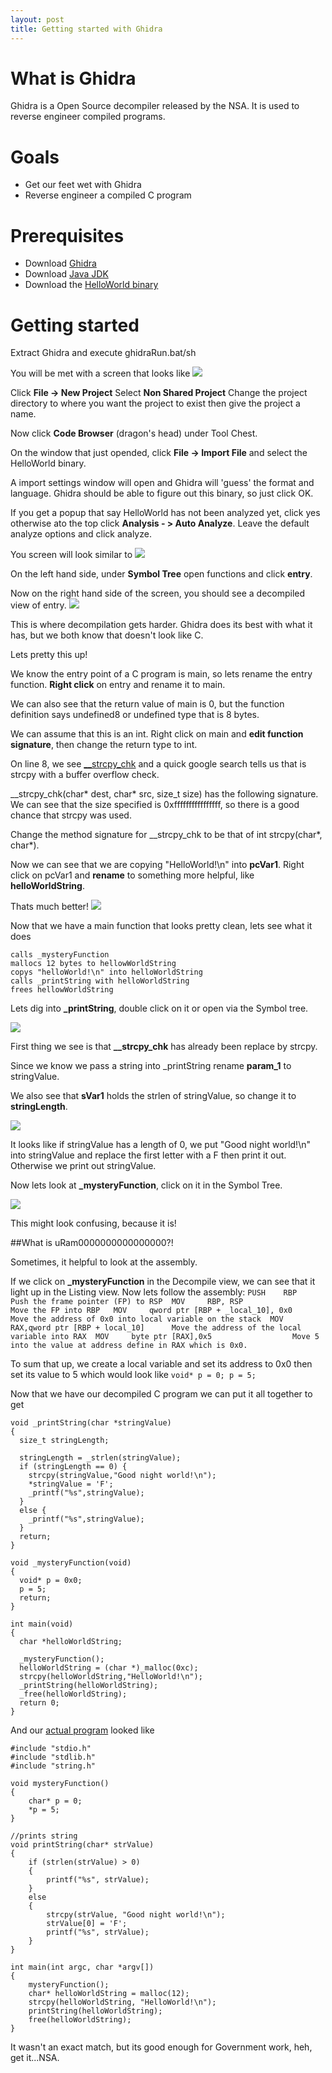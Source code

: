 ```yaml
---
layout: post
title: Getting started with Ghidra
---
```

# What is Ghidra
Ghidra is a Open Source decompiler released by the NSA. It is used to reverse engineer compiled programs. 

# Goals
* Get our feet wet with Ghidra
* Reverse engineer a compiled C program

# Prerequisites
* Download [Ghidra](https://ghidra-sre.org/)
* Download [Java JDK](https://www.oracle.com/java/technologies/javase-downloads.html)
* Download the [HelloWorld binary](https://github.com/lookie27/ghidra-hello-world/raw/master/HelloWorld)

# Getting started
Extract Ghidra and execute ghidraRun.bat/sh

You will be met with a screen that looks like
![](https://raw.githubusercontent.com/lookie27/ghidra-hello-world/master/Blog%20Resources/GhidraNewProject.png)

Click **File -> New Project** 
Select **Non Shared Project** 
Change the project directory to where you want the project to exist then give the project a name.

Now click **Code Browser** (dragon's head) under Tool Chest.


On the window that just opended, click **File -> Import File** and select the HelloWorld binary.

A import settings window will open and Ghidra will 'guess' the format and language. Ghidra should be able to figure out this binary, so just click OK.

If you get a popup that say HelloWorld has not been analyzed yet, click yes otherwise ato the top click **Analysis - > Auto Analyze**. 
Leave the default analyze options and click analyze.

You screen will look similar to 
![](https://raw.githubusercontent.com/lookie27/ghidra-hello-world/master/Blog%20Resources/DecompileView.png)

On the left hand side, under **Symbol Tree** open functions and click **entry**.

Now on the right hand side of the screen, you should see a decompiled view of entry. 
![](https://raw.githubusercontent.com/lookie27/ghidra-hello-world/master/Blog%20Resources/MainDecompile.png)

This is where decompilation gets harder. Ghidra does its best with what it has, but we both know that doesn't look like C.

Lets pretty this up!

We know the entry point of a C program is main, so lets rename the entry function. **Right click** on entry and rename it to main.

We can also see that the return value of main is 0, but the function definition says undefined8 or undefined type that is 8 bytes. 

We can assume that this is an int. Right click on main and **edit function signature**, then change the return type to int.

On line 8, we see [\_\_strcpy\_chk](https://refspecs.linuxbase.org/LSB_4.1.0/LSB-Core-generic/LSB-Core-generic/libc---strcpy-chk-1.html) and a quick google search tells us that is strcpy with a buffer overflow check. 

 __strcpy_chk(char* dest, char* src, size_t size) has the following signature. We can see that the size specified is 0xffffffffffffffff, so there is a good chance that strcpy was used. 

Change the method signature for \_\_strcpy\_chk to be that of int strcpy(char*, char*). 

Now we can see that we are copying "HelloWorld!\n" into **pcVar1**. Right click on pcVar1 and **rename** to something more helpful, like **helloWorldString**.

Thats much better! 
![](https://raw.githubusercontent.com/lookie27/ghidra-hello-world/master/Blog%20Resources/MainClean.png)

Now that we have a main function that looks pretty clean, lets see what it does 
```
calls _mysteryFunction 
mallocs 12 bytes to hellowWorldString 
copys "helloWorld!\n" into helloWorldString 
calls _printString with helloWorldString 
frees hellowWorldString 
```

Lets dig into **\_printString**, double click on it or open via the Symbol tree.

![](https://raw.githubusercontent.com/lookie27/ghidra-hello-world/master/Blog%20Resources/PrintDecompile.png)

First thing we see is that **\_\_strcpy\_chk** has already been replace by strcpy.

Since we know we pass a string into \_printString rename **param_1** to stringValue.

We also see that **sVar1** holds the strlen of stringValue, so change it to **stringLength**.

![](https://raw.githubusercontent.com/lookie27/ghidra-hello-world/master/Blog%20Resources/PrintClean.png)

It looks like if stringValue has a length of 0, we put "Good night world!\n" into stringValue and replace the first letter with a F then print it out. Otherwise we print out stringValue. 

Now lets look at **\_mysteryFunction**, click on it in the Symbol Tree. 

![](https://raw.githubusercontent.com/lookie27/ghidra-hello-world/master/Blog%20Resources/MysteryFunction.png)

This might look confusing, because it is!

##What is uRam0000000000000000?!

Sometimes, it helpful to look at the assembly.

If we click on **\_mysteryFunction** in the Decompile view, we can see that it light up in the Listing view. Now lets follow the assembly: 
`
PUSH 	RBP   								Push the frame pointer (FP) to RSP 
MOV 	RBP, RSP 							Move the FP into RBP  
MOV 	qword ptr [RBP + _local_10], 0x0	Move the address of 0x0 into local variable on the stack 
MOV		RAX,qword ptr [RBP + local_10]      Move the address of the local variable into RAX 
MOV     byte ptr [RAX],0x5					Move 5 into the value at address define in RAX which is 0x0. 
`

To sum that up, we create a local variable and set its address to 0x0 then set its value to 5 which would look like 
`
void* p = 0;
p = 5;
`

Now that we have our decompiled C program we can put it all together to get 

```
void _printString(char *stringValue)
{
  size_t stringLength;
  
  stringLength = _strlen(stringValue);
  if (stringLength == 0) {
    strcpy(stringValue,"Good night world!\n");
    *stringValue = 'F';
    _printf("%s",stringValue);
  }
  else {
    _printf("%s",stringValue);
  }
  return;
}

void _mysteryFunction(void)
{
  void* p = 0x0;
  p = 5;
  return;
}

int main(void)
{
  char *helloWorldString;
  
  _mysteryFunction();
  helloWorldString = (char *)_malloc(0xc);
  strcpy(helloWorldString,"HelloWorld!\n");
  _printString(helloWorldString);
  _free(helloWorldString);
  return 0;
}

```

And our [actual program](https://github.com/lookie27/ghidra-hello-world/blob/master/HelloWorld.c) looked like

```
#include "stdio.h"
#include "stdlib.h"
#include "string.h"

void mysteryFunction()
{
    char* p = 0;
    *p = 5;
}

//prints string
void printString(char* strValue) 
{
    if (strlen(strValue) > 0) 
    {
        printf("%s", strValue);
    }
    else 
    {
        strcpy(strValue, "Good night world!\n");
        strValue[0] = 'F';
        printf("%s", strValue);
    }
}

int main(int argc, char *argv[]) 
{
    mysteryFunction();
    char* helloWorldString = malloc(12);
    strcpy(helloWorldString, "HelloWorld!\n");
    printString(helloWorldString);
    free(helloWorldString);
}

```
It wasn't an exact match, but its good enough for Government work, heh, get it...NSA.

